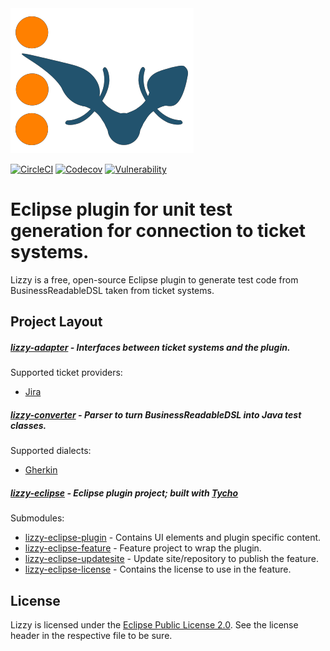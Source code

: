 <img src="src/site/resources/images/Lizzy_logo.png" alt="Lizzy">

[![CircleCI](https://circleci.com/gh/intensiongmbh/lizzy.svg?style=svg)](https://circleci.com/gh/intensiongmbh/lizzy) [![Codecov](https://codecov.io/gh/intensiongmbh/lizzy/branch/master/graph/badge.svg)](https://codecov.io/gh/intensiongmbh/lizzy) [![Vulnerability](https://copilot.blackducksoftware.com/github/repos/intensiongmbh/lizzy/branches/master/badge-risk.svg)](https://copilot.blackducksoftware.com/github/repos/intensiongmbh/lizzy/results)

# Eclipse plugin for unit test generation for connection to ticket systems.

Lizzy is a free, open-source Eclipse plugin to generate test code from BusinessReadableDSL taken from ticket systems.

## Project Layout

##### <a href="lizzy-adapter/">lizzy-adapter</a> - Interfaces between ticket systems and the plugin.
Supported ticket providers:
<ul>
<li><a href="https://www.atlassian.com/software/jira">Jira</a></li>
</ul>

##### <a href="lizzy-converter/">lizzy-converter</a> - Parser to turn BusinessReadableDSL into Java test classes.<br/>
Supported dialects:
<ul>
<li><a href="https://docs.cucumber.io/gherkin/">Gherkin</a></li>
</ul>

##### <a href="lizzy-eclipse/">lizzy-eclipse</a> - Eclipse plugin project; built with <a href="https://www.eclipse.org/tycho/">Tycho</a>
Submodules:
<ul>
<li><a href="lizzy-eclipse/lizzy-eclipse-plugin">lizzy-eclipse-plugin</a> - Contains UI elements and plugin specific content.</li>
<li><a href="lizzy-eclipse/lizzy-eclipse-feature">lizzy-eclipse-feature</a> - Feature project to wrap the plugin.</li>
<li><a href="lizzy-eclipse/lizzy-eclipse-updatesite">lizzy-eclipse-updatesite</a> - Update site/repository to publish the feature.</li>
<li><a href="lizzy-eclipse/lizzy-eclipse-license">lizzy-eclipse-license</a> - Contains the license to use in the feature.</li>
</ul>

## License

Lizzy is licensed under the <a href="http://www.eclipse.org/legal/epl-2.0/">Eclipse Public License 2.0</a>. See the license header in the respective file to be sure.